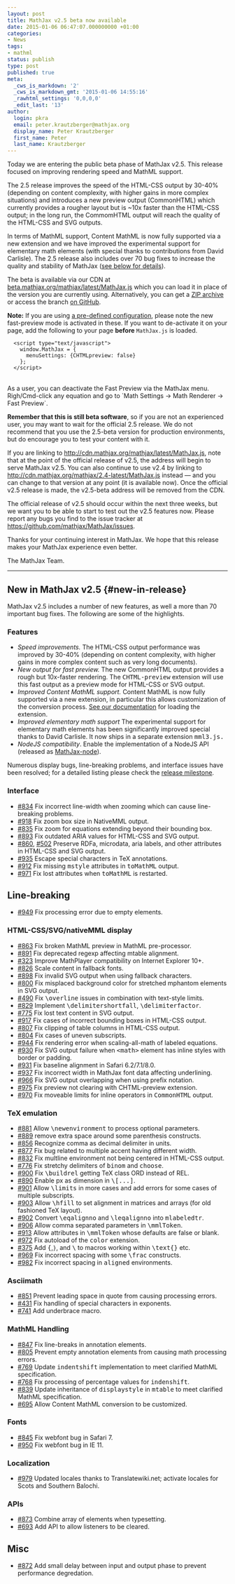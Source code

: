 ```yaml
---
layout: post
title: MathJax v2.5 beta now available
date: 2015-01-06 06:47:07.000000000 +01:00
categories:
- News
tags:
- mathml
status: publish
type: post
published: true
meta:
  _cws_is_markdown: '2'
  _cws_is_markdown_gmt: '2015-01-06 14:55:16'
  _rawhtml_settings: '0,0,0,0'
  _edit_last: '13'
author:
  login: pkra
  email: peter.krautzberger@mathjax.org
  display_name: Peter Krautzberger
  first_name: Peter
  last_name: Krautzberger
---
```

Today we are entering the public beta phase of MathJax v2.5. This release focused on improving rendering speed and MathML support.

The 2.5 release improves the speed of the HTML-CSS output by 30-40% (depending on content complexity, with higher gains in more complex situations) and introduces a new preview output (CommonHTML) which currently provides a rougher layout but is ~10x faster than the HTML-CSS output; in the long run, the CommomHTML output will reach the quality of the HTML-CSS and SVG outputs.

In terms of MathML support, Content MathML is now fully supported via a new extension and we have improved the experimental support for elementary math elements (with special thanks to contributions from David Carlisle). The 2.5 release also includes over 70 bug fixes to increase the quality and stability of MathJax ([see below for details](#new-in-release)).

The beta is available via our CDN at [beta.mathjax.org/mathjax/latest/MathJax.js](https://beta.mathjax.org/mathjax/latest/MathJax.js) which you can load it in place of the version you are currently using. Alternatively, you can get a [ZIP archive](https://github.com/mathjax/MathJax/archive/v2.5-latest.zip) or access the branch [on GitHub](https://github.com/mathjax/MathJax/tree/v2.5-latest). 

**Note:** If you are using [a pre-defined configuration](http://docs.mathjax.org/en/latest/config-files.html), please note the new fast-preview mode is activated in these. If you want to de-activate it on your page, add the following to your page **before** `MathJax.js` is loaded.

      <script type="text/javascript">
        window.MathJax = {
          menuSettings: {CHTMLpreview: false}
        };
      </script>

<br>
As a user, you can deactivate the Fast Preview via the MathJax menu. Righ/Cmd-click any equation and go to `Math Settings -> Math Renderer -> Fast Preview`.

**Remember that this is still beta software**, so if you are not an experienced user, you may want to wait for the official 2.5 release. We do not recommend that you use the 2.5-beta version for production environments, but do encourage you to test your content with it.

If you are linking to <http://cdn.mathjax.org/mathjax/latest/MathJax.js>, note that at the point of the official release of v2.5, the address will begin to serve MathJax v2.5. You can also continue to use v2.4 by linking to <http://cdn.mathjax.org/mathjax/2.4-latest/MathJax.js> instead — and you can change to that version at any point (it is available now). Once the official v2.5 release is made, the v2.5-beta address will be removed from the CDN.

The official release of v2.5 should occur within the next three weeks, but we want you to be able to start to test out the v2.5 features now. Please report any bugs you find to the issue tracker at <https://github.com/mathjax/MathJax/issues>.

Thanks for your continuing interest in MathJax. We hope that this release makes your MathJax experience even better.

The MathJax Team.

* * * * *

## New in MathJax v2.5 {#new-in-release}

MathJax v2.5 includes a number of new features, as well a more than 70 important bug fixes. The following are some of the highlights.

### Features

* _Speed improvements._ The HTML-CSS output performance was improved by 30-40% (depending on content complexity, with higher gains in more complex content such as very long documents).
* _New output for fast preview._ The new CommonHTML output provides a rough but 10x-faster rendering. The <tt><span>CHTML-preview</span></tt> extension will use this fast output as a preview mode for HTML-CSS or SVG output.
* _Improved Content MathML support._ Content MathML is now fully supported via a new extension, in particular this allows customization of the conversion process. [See our documentation](http://docs.mathjax.org/en/latest/mathml.html#content-mathml) for loading the extension.
* _Improved elementary math support_ The experimental support for elementary math elements has been significantly improved special thanks to David Carlisle. It now ships in a separate extension <tt>mml3.js</code>.</tt>
* _NodeJS compatibility_. Enable the implementation of a NodeJS API (released as [MathJax-node](https://github.com/mathjax/MathJax-node)).

Numerous display bugs, line-breaking problems, and interface issues have been resolved; for a detailed listing please check the [release milestone](https://github.com/mathjax/MathJax/issues?milestone=2&amp;state=closed).

### Interface

*   [#834](https://github.com/mathjax/MathJax/issues/834) Fix incorrect line-width when zooming which can cause line-breaking problems.
*   [#918](https://github.com/mathjax/MathJax/issues/918) Fix zoom box size in NativeMML output.
*   [#835](https://github.com/mathjax/MathJax/issues/835) Fix zoom for equations extending beyond their bounding box.
*   [#893](https://github.com/mathjax/MathJax/issues/893) Fix outdated ARIA values for HTML-CSS and SVG output.
*   [#860](https://github.com/mathjax/MathJax/issues/860), [#502](https://github.com/mathjax/MathJax/issues/502) Preserve RDFa, microdata, aria labels, and other attributes in HTML-CSS and SVG output.
*   [#935](https://github.com/mathjax/MathJax/issues/935) Escape special characters in TeX annotations.
*   [#912](https://github.com/mathjax/MathJax/issues/912) Fix missing <tt>mstyle</tt> attributes in <tt>toMathML</tt> output.
*   [#971](https://github.com/mathjax/MathJax/issues/971) Fix lost attributes when <tt>toMathML</tt> is restarted.

## Line-breaking

*   [#949](https://github.com/mathjax/MathJax/issues/949) Fix processing error due to empty elements.

### HTML-CSS/SVG/nativeMML display

*   [#863](https://github.com/mathjax/MathJax/issues/863) Fix broken MathML preview in MathML pre-processor.
*   [#891](https://github.com/mathjax/MathJax/issues/891) Fix deprecated regexp affecting mtable alignment.
*   [#323](https://github.com/mathjax/MathJax/issues/323) Improve MathPlayer compatibility on Internet Explorer 10+.
*   [#826](https://github.com/mathjax/MathJax/issues/826) Scale content in fallback fonts.
*   [#898](https://github.com/mathjax/MathJax/issues/898) Fix invalid SVG output when using fallback characters.
*   [#800](https://github.com/mathjax/MathJax/issues/800) Fix misplaced background color for stretched mphantom elements in SVG output.
*   [#490](https://github.com/mathjax/MathJax/issues/490) Fix <tt>\overline</tt> issues in combination with text-style limits.
*   [#829](https://github.com/mathjax/MathJax/issues/829) Implement <tt>\delimitershortfall</tt>, <tt>\delimiterfactor</tt>.
*   [#775](https://github.com/mathjax/MathJax/issues/775) Fix lost text content in SVG output.
*   [#917](https://github.com/mathjax/MathJax/issues/) Fix cases of incorrect bounding boxes in HTML-CSS output.
*   [#807](https://github.com/mathjax/MathJax/issues/807) Fix clipping of table columns in HTML-CSS output.
*   [#804](https://github.com/mathjax/MathJax/issues/804) Fix cases of uneven subscripts.
*   [#944](https://github.com/mathjax/MathJax/issues/944) Fix rendering error when scaling-all-math of labeled equations.
*   [#930](https://github.com/mathjax/MathJax/issues/930) Fix SVG output failure when <tt>&lt;math&gt;</tt> element has inline styles with border or padding.
*   [#931](https://github.com/mathjax/MathJax/issues/931) Fix baseline alignment in Safari 6.2/7.1/8.0.
*   [#937](https://github.com/mathjax/MathJax/issues/937) Fix incorrect width in MathJax font data affecting underlining.
*   [#966](https://github.com/mathjax/MathJax/issues/966) Fix SVG output overlapping when using prefix notation.
*   [#975](https://github.com/mathjax/MathJax/issues/975) Fix preview not clearing with CHTML-preview extension.
*   [#970](https://github.com/mathjax/MathJax/issues/970) Fix moveable limits for inline operators in <tt>CommonHTML</tt> output.

### TeX emulation

*   [#881](https://github.com/mathjax/MathJax/issues/881) Allow <tt>\newenvironment</tt> to process optional parameters.
*   [#889](https://github.com/mathjax/MathJax/issues/889) remove extra space around some parenthesis constructs.
*   [#856](https://github.com/mathjax/MathJax/issues/856) Recognize comma as decimal delimiter in units.
*   [#877](https://github.com/mathjax/MathJax/issues/877) Fix bug related to multiple accent having different width.
*   [#832](https://github.com/mathjax/MathJax/issues/832) Fix multline environment not being centered in HTML-CSS output.
*   [#776](https://github.com/mathjax/MathJax/issues/776) Fix stretchy delimiters of <tt>binom</tt> and <tt>choose</tt>.
*   [#900](https://github.com/mathjax/MathJax/issues/900) Fix <tt>\buildrel</tt> getting TeX class ORD instead of REL.
*   [#890](https://github.com/mathjax/MathJax/issues/890) Enable px as dimension in <tt><span>\\[...]</span></tt>.
*   [#901](https://github.com/mathjax/MathJax/issues/901) Allow <tt>\limits</tt> in more cases and add errors for some cases of multiple subscripts.
*   [#903](https://github.com/mathjax/MathJax/issues/903) Allow <tt>\hfill</tt> to set alignment in matrices and arrays (for old fashioned TeX layout).
*   [#902](https://github.com/mathjax/MathJax/issues/902) Convert <tt>\eqalignno</tt> and <tt>\leqalignno</tt> into <tt>mlabeledtr</tt>.
*   [#906](https://github.com/mathjax/MathJax/issues/906) Allow comma separated parameters in <tt>\mmlToken</tt>.
*   [#913](https://github.com/mathjax/MathJax/issues/913) Allow attributes in <tt>\mmlToken</tt> whose defaults are false or blank.
*   [#972](https://github.com/mathjax/MathJax/issues/972) Fix autoload of the <tt>color</tt> extension.
*   [#375](https://github.com/mathjax/MathJax/issues/475) Add <tt>\{</tt>,``}``, and <tt>\\</tt> to macros working within <tt>\text{}</tt> etc.
*   [#969](https://github.com/mathjax/MathJax/issues/969) Fix incorrect spacing with some <tt>\frac</tt> constructs.
*   [#982](https://github.com/mathjax/MathJax/issues/982) Fix incorrect spacing in <tt class="docutils literal"><span class="pre">aligned</span></tt> environments.

### Asciimath

*   [#851](https://github.com/mathjax/MathJax/issues/851) Prevent leading space in quote from causing processing errors.
*   [#431](https://github.com/mathjax/MathJax/issues/431) Fix handling of special characters in exponents.
*   [#741](https://github.com/mathjax/MathJax/issues/741) Add underbrace macro.

### MathML Handling

*   [#847](https://github.com/mathjax/MathJax/issues/847) Fix line-breaks in annotation elements.
*   [#805](https://github.com/mathjax/MathJax/issues/805) Prevent empty annotation elements from causing math processing errors.
*   [#769](https://github.com/mathjax/MathJax/issues/769) Update <tt>indentshift</tt> implementation to meet clarified MathML specification.
*   [#768](https://github.com/mathjax/MathJax/issues/768) Fix processing of percentage values for <tt>indenshift</tt>.
*   [#839](https://github.com/mathjax/MathJax/issues/839) Update inheritance of <tt>displaystyle</tt> in <tt>mtable</tt> to meet clarified MathML specification.
*   [#695](https://github.com/mathjax/MathJax/issues/695) Allow Content MathML conversion to be customized.

### Fonts

*   [#845](https://github.com/mathjax/MathJax/issues/845) Fix webfont bug in Safari 7.
*   [#950](https://github.com/mathjax/MathJax/issues/950) Fix webfont bug in IE 11.

### Localization

*   [#979](https://github.com/mathjax/MathJax/issues/979) Updated locales thanks to Translatewiki.net; activate locales for Scots and Southern Balochi.

### APIs

*   [#873](https://github.com/mathjax/MathJax/issues/873) Combine array of elements when typesetting.
*   [#693](https://github.com/mathjax/MathJax/issues/693) Add API to allow listeners to be cleared.

## Misc

*   [#872](https://github.com/mathjax/MathJax/issues/872) Add small delay between input and output phase to prevent performance degredation.
